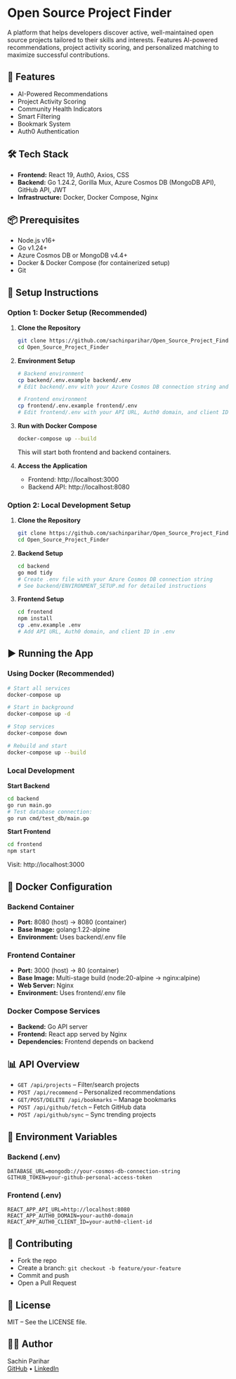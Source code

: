 # Open Source Project Finder
A platform that helps developers discover active, well-maintained open source projects tailored to their skills and interests. Features AI-powered recommendations, project activity scoring, and personalized matching to maximize successful contributions.

## 🚀 Features
- AI-Powered Recommendations
- Project Activity Scoring
- Community Health Indicators
- Smart Filtering
- Bookmark System
- Auth0 Authentication

## 🛠️ Tech Stack
- **Frontend:** React 19, Auth0, Axios, CSS
- **Backend:** Go 1.24.2, Gorilla Mux, Azure Cosmos DB (MongoDB API), GitHub API, JWT
- **Infrastructure:** Docker, Docker Compose, Nginx

## 📦 Prerequisites
- Node.js v16+
- Go v1.24+
- Azure Cosmos DB or MongoDB v4.4+
- Docker & Docker Compose (for containerized setup)
- Git

## 🔧 Setup Instructions

### Option 1: Docker Setup (Recommended)
1. **Clone the Repository**
   ```bash
   git clone https://github.com/sachinparihar/Open_Source_Project_Finder.git
   cd Open_Source_Project_Finder
   ```

2. **Environment Setup**
   ```bash
   # Backend environment
   cp backend/.env.example backend/.env
   # Edit backend/.env with your Azure Cosmos DB connection string and GitHub token
   
   # Frontend environment
   cp frontend/.env.example frontend/.env
   # Edit frontend/.env with your API URL, Auth0 domain, and client ID
   ```

3. **Run with Docker Compose**
   ```bash
   docker-compose up --build
   ```
   This will start both frontend and backend containers.

4. **Access the Application**
   - Frontend: http://localhost:3000
   - Backend API: http://localhost:8080

### Option 2: Local Development Setup
1. **Clone the Repository**
   ```bash
   git clone https://github.com/sachinparihar/Open_Source_Project_Finder.git
   cd Open_Source_Project_Finder
   ```

2. **Backend Setup**
   ```bash
   cd backend
   go mod tidy
   # Create .env file with your Azure Cosmos DB connection string
   # See backend/ENVIRONMENT_SETUP.md for detailed instructions
   ```

3. **Frontend Setup**
   ```bash
   cd frontend
   npm install
   cp .env.example .env
   # Add API URL, Auth0 domain, and client ID in .env
   ```

## ▶️ Running the App

### Using Docker (Recommended)
```bash
# Start all services
docker-compose up

# Start in background
docker-compose up -d

# Stop services
docker-compose down

# Rebuild and start
docker-compose up --build
```

### Local Development
**Start Backend**
```bash
cd backend
go run main.go
# Test database connection:
go run cmd/test_db/main.go
```

**Start Frontend**
```bash
cd frontend
npm start
```

Visit: http://localhost:3000

## 🐳 Docker Configuration

### Backend Container
- **Port:** 8080 (host) → 8080 (container)
- **Base Image:** golang:1.22-alpine
- **Environment:** Uses backend/.env file

### Frontend Container
- **Port:** 3000 (host) → 80 (container)
- **Base Image:** Multi-stage build (node:20-alpine → nginx:alpine)
- **Web Server:** Nginx
- **Environment:** Uses frontend/.env file

### Docker Compose Services
- **Backend:** Go API server
- **Frontend:** React app served by Nginx
- **Dependencies:** Frontend depends on backend

## 📊 API Overview
- `GET /api/projects` – Filter/search projects
- `POST /api/recommend` – Personalized recommendations
- `GET/POST/DELETE /api/bookmarks` – Manage bookmarks
- `POST /api/github/fetch` – Fetch GitHub data
- `POST /api/github/sync` – Sync trending projects

## 🔧 Environment Variables

### Backend (.env)
```env
DATABASE_URL=mongodb://your-cosmos-db-connection-string
GITHUB_TOKEN=your-github-personal-access-token
```

### Frontend (.env)
```env
REACT_APP_API_URL=http://localhost:8080
REACT_APP_AUTH0_DOMAIN=your-auth0-domain
REACT_APP_AUTH0_CLIENT_ID=your-auth0-client-id
```

## 🤝 Contributing
- Fork the repo
- Create a branch: `git checkout -b feature/your-feature`
- Commit and push
- Open a Pull Request

## 📝 License
MIT – See the LICENSE file.

## 👨‍💻 Author
Sachin Parihar  
[GitHub](https://github.com/sachinparihar) • [LinkedIn](https://linkedin.com/in/sachin-parihar-937b3b237/)